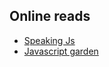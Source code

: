 ## Online reads

* [Speaking Js](http://speakingjs.com/es5/index.html)
* [Javascript garden](http://bonsaiden.github.io/JavaScript-Garden/)
